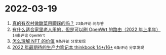# 2022-03-19

1. [真的有农村做酸菜用脚踩的吗？](https://www.v2ex.com/t/841413) `23条评论` `问与答`
1. [有什么适合家里老人用的，但是可以刷 OpenWrt 的路由（2022 年上半年）](https://www.v2ex.com/t/841405) `14条评论` `OpenWrt`
1. [怎么理解 NFT 的价值](https://www.v2ex.com/t/841416) `9条评论` `分享发现`
1. [2022 年最期待的生产力笔记本 thinkbook 14+/16+](https://www.v2ex.com/t/841409) `6条评论` `分享发现`
